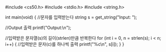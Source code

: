#include <cs50.h>
#include <stdio.h>
#include <string.h>

int main(void)
{
   //문자를 입력받는다
   string s = get_string("Input: ");
   
   //Output 출력
   printf("Output:\n");
    
   //입력받은 문자열(s)의 길이(strlen)만큼 반복한다
   for (int i = 0, n = strlen(s); i < n; i++)
   {
       //입력받은 문자(c)를 하나씩 출력
       printf("%c\n", s[i]);
   }
}
